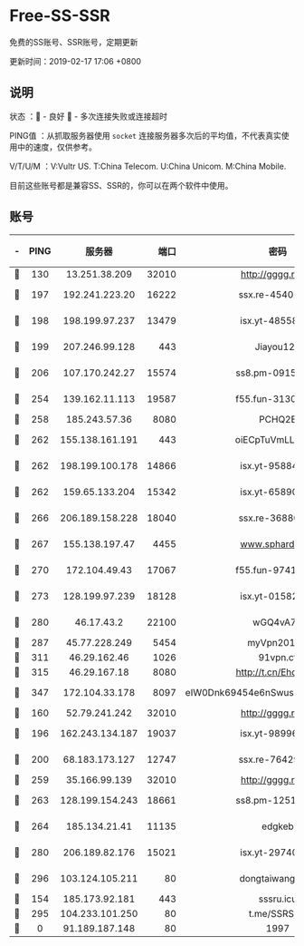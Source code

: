 # Free-SS-SSR

免费的SS账号、SSR账号，定期更新

更新时间：2019-02-17 17:06 +0800

## 说明

状态     ：🙂 - 良好 🙁 - 多次连接失败或连接超时

PING值   ：从抓取服务器使用 `socket` 连接服务器多次后的平均值，不代表真实使用中的速度，仅供参考。

V/T/U/M  ：V:Vultr US. T:China Telecom. U:China Unicom. M:China Mobile.

目前这些账号都是兼容SS、SSR的，你可以在两个软件中使用。

## 账号

|-|PING|服务器|端口|密码|加密方式|区域|V/T/U/M|
|:----:|:----:|:-----:|-----:|:----:|:----:|:----:|:----:|
|🙂|130|13.251.38.209|32010|http://gggg.rocks|chacha20|SG|8↓/9↑/10↑/9↑|
|🙂|197|192.241.223.20|16222|ssx.re-45401447|aes-256-cfb|US|8↑/9↑/9↑/9↑|
|🙂|198|198.199.97.237|13479|isx.yt-48558192|aes-256-cfb|US|10↑/10↑/10↑/10↑|
|🙂|199|207.246.99.128|443|Jiayou123|aes-256-cfb|US|9↑/10↑/10↑/10↑|
|🙂|206|107.170.242.27|15574|ss8.pm-09158696|aes-256-cfb|US|10↑/10↑/10↑/10↑|
|🙂|254|139.162.11.113|19587|f55.fun-31300313|aes-256-cfb|SG|9↓/10↑/10↑/10↑|
|🙂|258|185.243.57.36|8080|PCHQ2E|rc4-md5|US|8↑/8↓/9↑/8↓|
|🙂|262|155.138.161.191|443|oiECpTuVmLLxk4Ts|aes-256-cfb|US|7↑/10↑/10↑/10↑|
|🙂|262|198.199.100.178|14866|isx.yt-95884193|aes-256-cfb|US|10↑/10↑/10↑/10↑|
|🙂|262|159.65.133.204|15342|isx.yt-65890670|aes-256-cfb|SG|10↑/10↑/10↑/10↑|
|🙂|266|206.189.158.228|18040|ssx.re-36880282|aes-256-cfb|SG|8↑/9↑/9↑/9↑|
|🙂|267|155.138.197.47|4455|www.sphard.com|aes-256-cfb|US|8↓/9↑/8↑/9↑|
|🙂|270|172.104.49.43|17067|f55.fun-97414411|aes-256-cfb|SG|8↑/9↑/9↑/9↑|
|🙂|273|128.199.97.239|18128|isx.yt-01582409|aes-256-cfb|SG|10↑/10↑/10↑/10↑|
|🙂|280|46.17.43.2|22100|wGQ4vA7D|aes-256-gcm|RU|6↓/10↑/10↑/10↑|
|🙂|287|45.77.228.249|5454|myVpn2019[]|rc4-md5|GB|10↑/10↑/10↑/10↑|
|🙂|311|46.29.162.46|1026|91vpn.cf|rc4-md5|RU|9↑/8↓/10↑/10↑|
|🙂|315|46.29.167.18|8080|http://t.cn/EhdmTxe|rc4-md5|RU|8↑/8↑/8↑/8↑|
|🙂|347|172.104.33.178|8097|eIW0Dnk69454e6nSwuspv9DmS201tQ0D|aes-256-cfb|SG|10↑/10↑/10↑/10↑|
|🙂|160|52.79.241.242|32010|http://gggg.rocks|chacha20|KR|8↑/10↑/10↑/10↑|
|🙂|196|162.243.134.187|19037|isx.yt-98996106|aes-256-cfb|US|10↑/10↑/10↑/10↑|
|🙂|200|68.183.173.127|12747|ssx.re-76429621|aes-256-cfb|US|8↑/9↑/9↑/9↑|
|🙂|259|35.166.99.139|32010|http://gggg.rocks|chacha20|US|9↑/10↑/9↑/10↑|
|🙂|263|128.199.154.243|18661|ss8.pm-12519493|aes-256-cfb|SG|10↑/10↑/10↑/10↑|
|🙂|264|185.134.21.41|11135|edgkeb|aes-256-cfb|GB|10↑/10↑/10↑/10↑|
|🙂|280|206.189.82.176|15021|isx.yt-29740251|aes-256-cfb|SG|10↑/10↑/10↑/10↑|
|🙂|296|103.124.105.211|80|dongtaiwang.com|aes-256-cfb|US|10↑/10↑/10↑/10↑|
|🙂|154|185.173.92.181|443|sssru.icu|rc4-md5|RU|10↑/10↑/10↑/9↓|
|🙂|295|104.233.101.250|80|t.me/SSRSUB|rc4-md5|CA|10↑/10↑/10↑/10↑|
|🙁|0|91.189.187.148|80|1997|chacha20|US|8↑/8↑/9↑/8↑|
